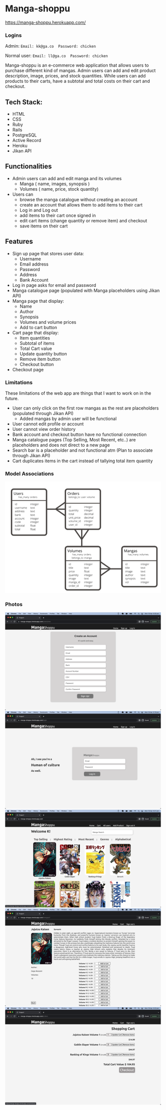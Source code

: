 # Manga-shoppu
https://manga-shoppu.herokuapp.com/

### Logins
Admin:
`Email: kk@ga.co 
Password: chicken`

Normal user:
`Email: ll@ga.co 
Password: chicken`

Manga-shoppu is an e-commerce web application that allows users to purchase different kind of mangas. Admin users can add and edit product description, image, prices, and stock quantities. While users can add products to their carts, have a subtotal and total costs on their cart and checkout. 

## Tech Stack:
* HTML
* CSS
* Ruby
* Rails
* PostgreSQL
* Active Record
* Heroku
* Jikan API

## Functionalities
* Admin users can add and edit manga and its volumes
    - Manga ( name, images, synopsis )
    - Volumes ( name, price, stock quantity)
* Users can
    - browse the manga catalogue without creating an account
    - create an account that allows them to add items to their cart
    - Log in and Log out
    - add items to their cart once signed in
    - edit cart items (change quantity or remove item) and checkout
    - save items on their cart

## Features

* Sign up page that stores user data:
    - Username
    - Email address
    - Password
    - Address
    - Bank Account
* Log in page asks for email and password
* Manga catalogue page (populated with Manga placeholders using Jikan API)
* Manga page that display:
    - Name
    - Author
    - Synopsis
    - Volumes and volume prices
    - Add to cart button
* Cart page that display:
    - Item quantities
    - Subtotal of items
    - Total Cart value 
    - Update quantity button
    - Remove item button
    - Checkout button
* Checkout page

### Limitations
These limitations of the web app are things that I want to work on in the future. 

* User can only click on the first row mangas as the rest are placeholders (populated through Jikan API)
    - Added mangas by admin user will be functional
* User cannot edit profile or account
* User cannot view order history
* Bank account and checkout button have no functional connection
* Manga catalogue pages (Top Selling, Most Recent, etc..) are placeholders and does not direct to a new page
* Search bar is a placeholder and not functional atm (Plan to associate through Jikan API)
* Cart duplicates items in the cart instead of tallying total item quantity

### Model Associations

![Associations](app/assets/images/MA.png)


### Photos

![SignUp](app/assets/images/SS1.png)
![Login](app/assets/images/SS2.png)
![Browse](app/assets/images/SS3.png)
![Manga](app/assets/images/SS4.png)
![Cart](app/assets/images/SS5.png)
